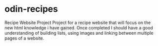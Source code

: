 # odin-recipes
Recipe Website Project
Project for a recipe website that will focus on the new html knowledge i have gained. Once completed I should have a good understanding of building lists, using images and linking between multiple pages of a website. 